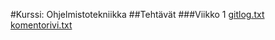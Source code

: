 
#Kurssi: Ohjelmistotekniikka
##Tehtävät
###Viikko 1
[gitlog.txt](gitlog.txt)
[komentorivi.txt](komentorivi.txt)

